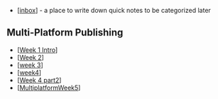 <!-- <img src="attachments/me.png" width=100 align="left"> -->

- [[inbox]] - a place to write down quick notes to be categorized later

## Multi-Platform Publishing

- [[Week 1 Intro]]
- [[Week 2]]
- [[week 3]]
- [[week4]]
- [[Week 4 part2]]
- [[MultiplatformWeek5]]


[//begin]: # "Autogenerated link references for markdown compatibility"
[inbox]: inbox "Inbox"
[Week 1 Intro]: <multiplatform/Week 1 Intro> "Week 1 Intro"
[Week 2]: <multiplatform/Week 2> "Week 2"
[week 3]: <multiplatform/week 3> "week 3"
[week4]: multiplatform/week4 "Week 4"
[Week 4 part2]: <multiplatform/Week 4 part2> "Week 4.5"
[MultiplatformWeek5]: multiplatform/MultiplatformWeek5 "Week 5"
[//end]: # "Autogenerated link references"